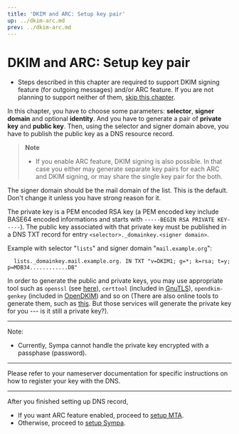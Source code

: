 ```yaml
---
title: 'DKIM and ARC: Setup key pair'
up: ../dkim-arc.md
prev: ../dkim-arc.md
---
```


DKIM and ARC: Setup key pair
============================

  * Steps described in this chapter are required to support DKIM signing
    feature (for outgoing messages) and/or ARC feature.
    If you are not planning to support neither of them,
    [skip this chapter](setup-sympa.md).

In this chapter, you have to choose some parameters:
**selector**, **signer domain** and optional **identity**.
And you have to generate a pair of **private key** and **public key**.
Then, using the selector and signer domain above,
you have to publish the public key as a DNS resource record.

> **Note**
>
>   * If you enable ARC feature, DKIM signing is also possible.
>     In that case you either may generate separate key pairs for each ARC and
>     DKIM signing, or may share the single key pair for the both.

The signer domain should be the mail domain of the list. This is the
default.  Don't change it unless you have strong reason for it.

The private key is a PEM encoded RSA key (a PEM encoded key include BASE64
encoded informations and starts with `-----BEGIN RSA PRIVATE KEY-----`).
The public key associated with that private key must be published in a DNS
TXT record for entry `<selector>._domainkey.<signer domain>`.

Example with selector "`lists`" and signer domain "`mail.example.org`":

``` code
  lists._domainkey.mail.example.org. IN TXT "v=DKIM1; g=*; k=rsa; t=y; p=MDB34............DB"
```

In order to generate the public and private keys, you may use appropriate
tool such as `openssl` (see
[here](https://tools.ietf.org/html/rfc4871#appendix-C)),
`certtool` (included in [GnuTLS](https://www.gnutls.org/)),
`opendkim-genkey` (included in [OpenDKIM](http://www.opendkim.org/))
and so on
(There are also online tools to generate them, such as
[this](https://www.socketlabs.com/domainkey-dkim-generation-wizard/).
But those services will generate the private key for you ---
is it still a private key?).
<!--
Gone.
  * http://www.port25.com/support/support_dkwz.php
-->

----

Note:

  * Currently, Sympa cannot handle the private key encrypted with a
    passphase (password).

----

Please refer to your nameserver documentation for specific instructions on
how to register your key with the DNS.

----

After you finished setting up DNS record,

  * If you want ARC feature enabled, proceed to
    [setup MTA](setup-mta.md).
  * Otherwise, proceed to [setup Sympa](setup-sympa.md).

